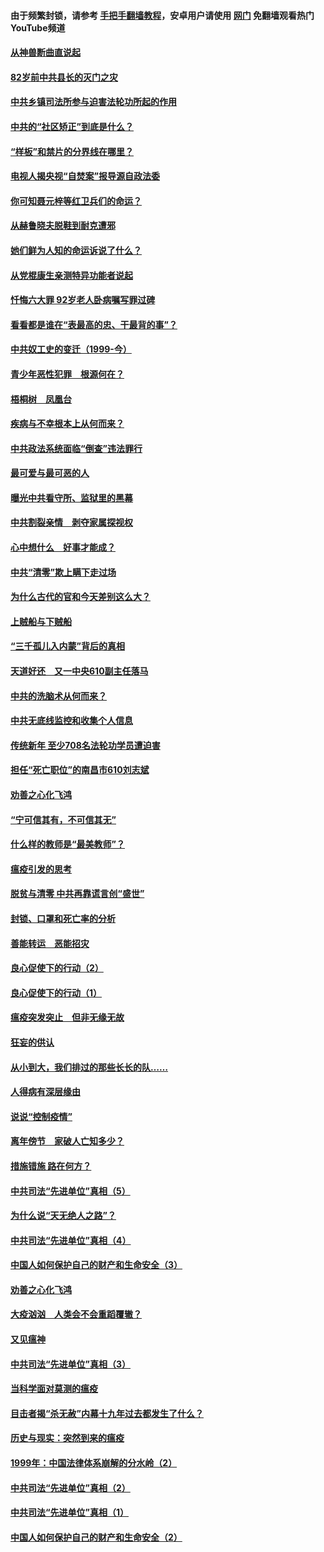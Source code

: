 #### 由于频繁封锁，请参考 [手把手翻墙教程](https://github.com/gfw-breaker/guides/wiki/)，安卓用户请使用 [网门](https://github.com/gfw-breaker/nogfw/blob/master/dl.md?t=04130100) 免翻墙观看热门YouTube频道 

#### [从神兽断曲直说起](../pages/19/423201.md?t=04130100) 

#### [82岁前中共县长的灭门之灾](../pages/19/423055.md?t=04130100) 

#### [中共乡镇司法所参与迫害法轮功所起的作用](../pages/19/423064.md?t=04130100) 

#### [中共的“社区矫正”到底是什么？](../pages/19/422870.md?t=04130100) 

#### [“样板”和禁片的分界线在哪里？](../pages/19/422704.md?t=04130100) 

#### [电视人揭央视“自焚案”报导源自政法委](../pages/19/422770.md?t=04130100) 

#### [你可知聂元梓等红卫兵们的命运？](../pages/19/422848.md?t=04130100) 

#### [从赫鲁晓夫脱鞋到耐克遭邪](../pages/19/422826.md?t=04130100) 

#### [她们鲜为人知的命运诉说了什么？](../pages/19/422754.md?t=04130100) 

#### [从党棍康生亲测特异功能者说起](../pages/19/422657.md?t=04130100) 

#### [忏悔六大罪 92岁老人卧病嘱写罪过碑](../pages/19/422750.md?t=04130100) 

#### [看看都是谁在“表最高的忠、干最背的事”？](../pages/19/422703.md?t=04130100) 

#### [中共奴工史的变迁（1999-今）](../pages/19/422656.md?t=04130100) 

#### [青少年恶性犯罪　根源何在？](../pages/19/422449.md?t=04130100) 

#### [梧桐树　凤凰台](../pages/19/422442.md?t=04130100) 

#### [疾病与不幸根本上从何而来？](../pages/19/422438.md?t=04130100) 

#### [中共政法系统面临“倒查”违法罪行](../pages/19/422497.md?t=04130100) 

#### [最可爱与最可恶的人](../pages/19/422448.md?t=04130100) 

#### [曝光中共看守所、监狱里的黑幕](../pages/19/422390.md?t=04130100) 

#### [中共割裂亲情　剥夺家属探视权](../pages/19/422364.md?t=04130100) 

#### [心中想什么　好事才能成？](../pages/19/422318.md?t=04130100) 

#### [中共“清零”欺上瞒下走过场](../pages/19/422306.md?t=04130100) 

#### [为什么古代的官和今天差别这么大？](../pages/19/422228.md?t=04130100) 

#### [上贼船与下贼船](../pages/19/422276.md?t=04130100) 

#### [“三千孤儿入内蒙”背后的真相](../pages/19/422229.md?t=04130100) 

#### [天道好还　又一中央610副主任落马](../pages/19/422155.md?t=04130100) 

#### [中共的洗脑术从何而来？](../pages/19/422154.md?t=04130100) 

#### [中共无底线监控和收集个人信息](../pages/19/422039.md?t=04130100) 

#### [传统新年 至少708名法轮功学员遭迫害](../pages/19/421946.md?t=04130100) 

#### [担任“死亡职位”的南昌市610刘志斌](../pages/19/421957.md?t=04130100) 

#### [劝善之心化飞鸿](../pages/19/421164.md?t=04130100) 

#### [“宁可信其有，不可信其无”](../pages/19/421691.md?t=04130100) 

#### [什么样的教师是“最美教师”？](../pages/19/421755.md?t=04130100) 

#### [瘟疫引发的思考](../pages/19/421594.md?t=04130100) 

#### [脱贫与清零 中共再靠谎言创“盛世”](../pages/19/421590.md?t=04130100) 

#### [封锁、口罩和死亡率的分析](../pages/19/421495.md?t=04130100) 

#### [善能转运　恶能招灾](../pages/19/421334.md?t=04130100) 

#### [良心促使下的行动（2）](../pages/19/421361.md?t=04130100) 

#### [良心促使下的行动（1）](../pages/19/421302.md?t=04130100) 

#### [瘟疫突发突止　但非无缘无故](../pages/19/421281.md?t=04130100) 

#### [狂妄的供认](../pages/19/421199.md?t=04130100) 

#### [从小到大，我们排过的那些长长的队……](../pages/19/421243.md?t=04130100) 

#### [人得病有深层缘由](../pages/19/420864.md?t=04130100) 

#### [说说“控制疫情”](../pages/19/420831.md?t=04130100) 

#### [离年傍节　家破人亡知多少？](../pages/19/420563.md?t=04130100) 

#### [措施错施  路在何方？](../pages/19/420076.md?t=04130100) 

#### [中共司法“先进单位”真相（5）](../pages/19/419453.md?t=04130100) 

#### [为什么说“天无绝人之路”？](../pages/19/419618.md?t=04130100) 

#### [中共司法“先进单位”真相（4）](../pages/19/419452.md?t=04130100) 

#### [中国人如何保护自己的财产和生命安全（3）](../pages/19/419405.md?t=04130100) 

#### [劝善之心化飞鸿](../pages/19/418758.md?t=04130100) 

#### [大疫汹汹　人类会不会重蹈覆辙？](../pages/19/419691.md?t=04130100) 

#### [又见瘟神](../pages/19/419225.md?t=04130100) 

#### [中共司法“先进单位”真相（3）](../pages/19/419451.md?t=04130100) 

#### [当科学面对莫测的瘟疫](../pages/19/419625.md?t=04130100) 

#### [目击者揭“杀无赦”内幕十九年过去都发生了什么？](../pages/19/419617.md?t=04130100) 

#### [历史与现实：突然到来的瘟疫](../pages/19/419619.md?t=04130100) 

#### [1999年：中国法律体系崩解的分水岭（2）](../pages/19/419455.md?t=04130100) 

#### [中共司法“先进单位”真相（2）](../pages/19/419450.md?t=04130100) 

#### [中共司法“先进单位”真相（1）](../pages/19/419449.md?t=04130100) 

#### [中国人如何保护自己的财产和生命安全（2）](../pages/19/419404.md?t=04130100) 

